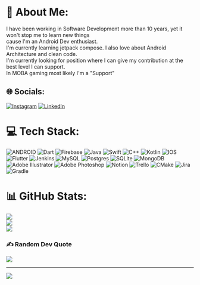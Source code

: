 # 💫 About Me:
I have been working in Software Development more than 10 years, yet it won't stop me to learn new things<br>cause I'm an Android Dev enthusiast.<br>I'm currently learning jetpack compose. I also love about Android Architecture and clean code.<br>I'm currently looking for position where I can give my contribution at the best level I can support.<br>In MOBA gaming most likely I'm a "Support"


## 🌐 Socials:
[![Instagram](https://img.shields.io/badge/Instagram-%23E4405F.svg?logo=Instagram&logoColor=white)](https://instagram.com/frn.pane) [![LinkedIn](https://img.shields.io/badge/LinkedIn-%230077B5.svg?logo=linkedin&logoColor=white)](https://linkedin.com/in/m-lafran-pane-39593913a) 

# 💻 Tech Stack:
![ANDROID](https://img.shields.io/badge/android-%2320232a.svg?style=plastic&logo=android&logoColor=%a4c639) ![Dart](https://img.shields.io/badge/dart-%230175C2.svg?style=plastic&logo=dart&logoColor=white) ![Firebase](https://img.shields.io/badge/firebase-%23039BE5.svg?style=plastic&logo=firebase) ![Java](https://img.shields.io/badge/java-%23ED8B00.svg?style=plastic&logo=java&logoColor=white) ![Swift](https://img.shields.io/badge/swift-F54A2A?style=plastic&logo=swift&logoColor=white) ![C++](https://img.shields.io/badge/c++-%2300599C.svg?style=plastic&logo=c%2B%2B&logoColor=white) ![Kotlin](https://img.shields.io/badge/kotlin-%230095D5.svg?style=plastic&logo=kotlin&logoColor=white) ![IOS](https://img.shields.io/badge/IOS-%2320232a.svg?style=plastic&logo=apple&logoColor=white) ![Flutter](https://img.shields.io/badge/Flutter-%2302569B.svg?style=plastic&logo=Flutter&logoColor=white) ![Jenkins](https://img.shields.io/badge/jenkins-%232C5263.svg?style=plastic&logo=jenkins&logoColor=white) ![MySQL](https://img.shields.io/badge/mysql-%2300f.svg?style=plastic&logo=mysql&logoColor=white) ![Postgres](https://img.shields.io/badge/postgres-%23316192.svg?style=plastic&logo=postgresql&logoColor=white) ![SQLite](https://img.shields.io/badge/sqlite-%2307405e.svg?style=plastic&logo=sqlite&logoColor=white) ![MongoDB](https://img.shields.io/badge/MongoDB-%234ea94b.svg?style=plastic&logo=mongodb&logoColor=white) ![Adobe Illustrator](https://img.shields.io/badge/adobeillustrator-%23FF9A00.svg?style=plastic&logo=adobeillustrator&logoColor=white) ![Adobe Photoshop](https://img.shields.io/badge/adobephotoshop-%2331A8FF.svg?style=plastic&logo=adobephotoshop&logoColor=white) ![Notion](https://img.shields.io/badge/Notion-%23000000.svg?style=plastic&logo=notion&logoColor=white) ![Trello](https://img.shields.io/badge/Trello-%23026AA7.svg?style=plastic&logo=Trello&logoColor=white) ![CMake](https://img.shields.io/badge/CMake-%23008FBA.svg?style=plastic&logo=cmake&logoColor=white) ![Jira](https://img.shields.io/badge/jira-%230A0FFF.svg?style=plastic&logo=jira&logoColor=white) ![Gradle](https://img.shields.io/badge/Gradle-02303A.svg?style=plastic&logo=Gradle&logoColor=white)
# 📊 GitHub Stats:
![](https://github-readme-stats.vercel.app/api?username=spoonart1&theme=blue-green&hide_border=true&include_all_commits=false&count_private=false)<br/>
![](https://github-readme-streak-stats.herokuapp.com/?user=spoonart1&theme=blue-green&hide_border=true)<br/>
![](https://github-readme-stats.vercel.app/api/top-langs/?username=spoonart1&theme=blue-green&hide_border=true&include_all_commits=false&count_private=false&layout=compact)

### ✍️ Random Dev Quote
![](https://quotes-github-readme.vercel.app/api?type=vetical&theme=gruvbox)

---
[![](https://visitcount.itsvg.in/api?id=spoonart1&icon=6&color=1)](https://visitcount.itsvg.in)

<!-- Proudly created with GPRM ( https://gprm.itsvg.in ) -->

